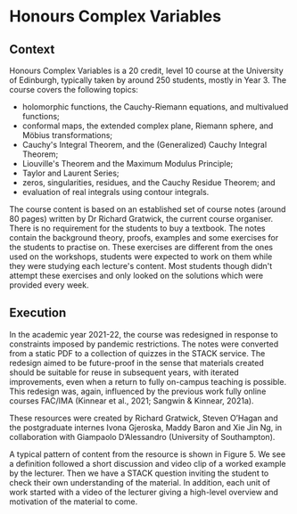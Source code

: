 # Honours Complex Variables

## Context

Honours Complex Variables is a 20 credit, level 10 course at the University of Edinburgh, typically taken by around 250 students, mostly in Year 3. The course covers the following topics:
 
* holomorphic functions, the Cauchy-Riemann equations, and multivalued functions;
* conformal maps, the extended complex plane, Riemann sphere, and Möbius transformations;
* Cauchy's Integral Theorem, and the (Generalized) Cauchy Integral Theorem;
* Liouville's Theorem and the Maximum Modulus Principle;
* Taylor and Laurent Series;
* zeros, singularities, residues, and the Cauchy Residue Theorem; and
* evaluation of real integrals using contour integrals.

The course content is based on an established set of course notes (around 80 pages) written by Dr Richard Gratwick, the current course organiser. There is no requirement for the students to buy a textbook. The notes contain the background theory, proofs, examples and some exercises for the students to practise on. These exercises are different from the ones used on the workshops, students were expected to work on them while they were studying each lecture's content. Most students though didn't attempt these exercises and only looked on the solutions which were provided every week.

## Execution

In the academic year 2021-22, the course was redesigned in response to constraints imposed by pandemic restrictions. The notes were converted from a static PDF to a collection of quizzes in the STACK service. The redesign aimed to be future-proof in the sense that materials created should be suitable for reuse in subsequent years, with iterated improvements, even when a return to fully on-campus teaching is possible. This redesign was, again, influenced by the previous work fully online courses FAC/IMA (Kinnear et al., 2021; Sangwin & Kinnear, 2021a). 

These resources were created by Richard Gratwick, Steven O’Hagan and the postgraduate internes Ivona Gjeroska, Maddy Baron and Xie Jin Ng, in collaboration with Giampaolo D’Alessandro (University of Southampton).

A typical pattern of content from the resource is shown in Figure 5. We see a definition followed a short discussion and video clip of a worked example by the lecturer. Then we have a STACK question inviting the student to check their own understanding of the material. In addition, each unit of work started with a
video of the lecturer giving a high-level overview and motivation of the material to come.
